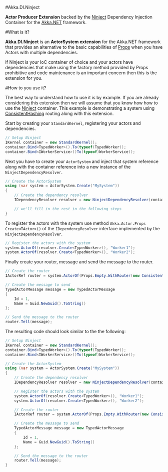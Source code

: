 #Akka.DI.Ninject

**Actor Producer Extension** backed by the [Ninject](http://www.ninject.org/) Dependency Injection Container for the [Akka.NET](https://github.com/akkadotnet/akka.net) framework.

#What is it?

**Akka.DI.Ninject** is an **ActorSystem extension** for the Akka.NET framework that provides an alternative to the basic capabilities of [Props](http://akkadotnet.github.io/wiki/Props) when you have Actors with multiple dependencies.  

If Ninject is your IoC container of choice and your actors have dependencies that make using the factory method provided by Props prohibitive  and code maintenance is an important concern then this is the extension for you.

#How to you use it?

The best way to understand how to use it is by example. If you are already considering this extension then we will assume that you know how how to use the [Ninject](http://www.ninject.org/) container. This example is demonstrating a system using [ConsistentHashing](http://getakka.net/docs/working-with-actors/Routers#consistenthashing) routing along with this extension.

Start by creating your ```StandardKernel```, registering your actors and dependencies.

```csharp
// Setup Ninject
IKernel container = new StandardKernel();
container.Bind<TypedWorker>().To(typeof(TypedWorker));
container.Bind<IWorkerService>()To(typeof)WorkerService));
```

Next you have to create your ```ActorSystem``` and inject that system reference along with the container reference into a new instance of the ```NinjectDependencyResolver```.

```csharp
// Create the ActorSystem
using (var system = ActorSystem.Create("MySystem"))
{
    // Create the dependency resolver
    IDependencyResolver resolver = new NinjectDependencyResolver(container, system);

    // we'll fill in the rest in the following steps
}
```

To register the actors with the system use method ```Akka.Actor.Props Create<TActor>()``` of the  ```IDependencyResolver``` interface implemented by the ```NinjectDependencyResolver```.

```csharp
// Register the actors with the system
system.ActorOf(resolver.Create<TypedWorker>(), "Worker1");
system.ActorOf(resolver.Create<TypedWorker>(), "Worker2");
```

Finally create your router, message and send the message to the router.

```csharp
// Create the router
IActorRef router = system.ActorOf(Props.Empty.WithRouter(new ConsistentHashingGroup(config)));

// Create the message to send
TypedActorMessage message = new TypedActorMessage
{
    Id = 1,
    Name = Guid.NewGuid().ToString()
};

// Send the message to the router
router.Tell(message);
```

The resulting code should look similar to the the following:

```csharp
// Setup Ninject
IKernel container = new StandardKernel();
container.Bind<TypedWorker>().To(typeof(TypedWorker));
container.Bind<IWorkerService>()To(typeof)WorkerService));

// Create the ActorSystem
using (var system = ActorSystem.Create("MySystem"))
{
    // Create the dependency resolver
    IDependencyResolver resolver = new NinjectDependencyResolver(container, system);

    // Register the actors with the system
    system.ActorOf(resolver.Create<TypedWorker>(), "Worker1");
    system.ActorOf(resolver.Create<TypedWorker>(), "Worker2");

    // Create the router
    IActorRef router = system.ActorOf(Props.Empty.WithRouter(new ConsistentHashingGroup(config)));

    // Create the message to send
    TypedActorMessage message = new TypedActorMessage
    {
        Id = 1,
        Name = Guid.NewGuid().ToString()
    };

    // Send the message to the router
    router.Tell(message);
}
```
